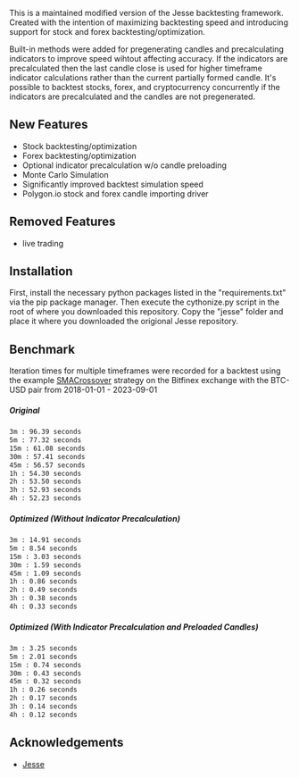 This is a maintained modified version of the Jesse backtesting framework. Created with the intention of maximizing backtesting speed and introducing support for stock and forex backtesting/optimization.

 Built-in methods were added for pregenerating candles and precalculating indicators to improve speed wihtout affecting accuracy. If the indicators are precalculated then the last candle close is used for higher timeframe indicator calculations rather than the current partially formed candle. It's possible to backtest stocks, forex, and cryptocurrency concurrently if the indicators are precalculated and the candles are not pregenerated. 

## New Features

* Stock backtesting/optimization 
* Forex backtesting/optimization
* Optional indicator precalculation w/o candle preloading
* Monte Carlo Simulation
* Significantly improved backtest simulation speed
* Polygon.io stock and forex candle importing driver

## Removed Features

* live trading

## Installation 

First, install the necessary python packages listed in the "requirements.txt" via the pip package manager. Then execute the cythonize.py script in the root of where you downloaded this repository. Copy the "jesse" folder and place it where you downloaded the origional Jesse repository. 


## Benchmark

Iteration times for multiple timeframes were recorded for a backtest using the example [SMACrossover](https://github.com/jesse-ai/example-strategies/blob/master/SMACrossover/__init__.py) strategy on the Bitfinex exchange with the BTC-USD pair from 2018-01-01 - 2023-09-01
##### Original 

```bash
3m : 96.39 seconds 
5m : 77.32 seconds
15m : 61.08 seconds
30m : 57.41 seconds
45m : 56.57 seconds
1h : 54.30 seconds
2h : 53.50 seconds
3h : 52.93 seconds
4h : 52.23 seconds
```

##### Optimized (Without Indicator Precalculation)

```bash
3m : 14.91 seconds 
5m : 8.54 seconds
15m : 3.03 seconds
30m : 1.59 seconds
45m : 1.09 seconds
1h : 0.86 seconds 
2h : 0.49 seconds
3h : 0.38 seconds
4h : 0.33 seconds
```

##### Optimized (With Indicator Precalculation and Preloaded Candles)

```bash
3m : 3.25 seconds
5m : 2.01 seconds
15m : 0.74 seconds 
30m : 0.43 seconds
45m : 0.32 seconds
1h : 0.26 seconds
2h : 0.17 seconds
3h : 0.14 seconds
4h : 0.12 seconds
```

## Acknowledgements

 - [Jesse](https://github.com/jesse-ai/jesse)